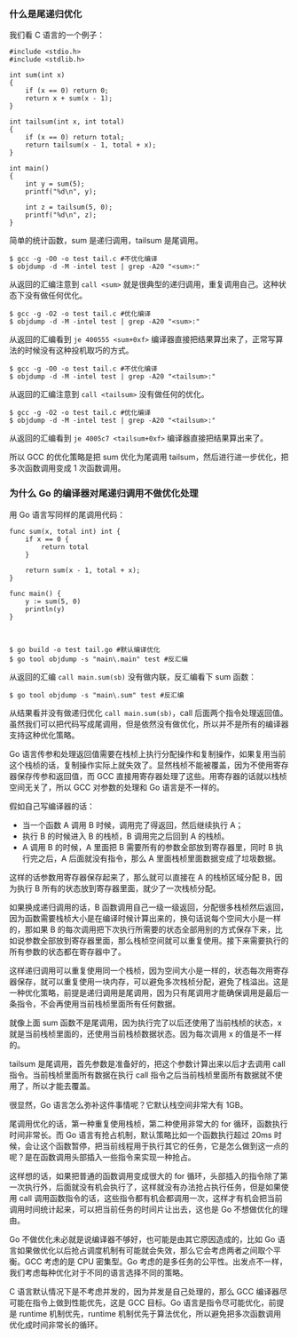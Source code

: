### 什么是尾递归优化

我们看 C 语言的一个例子：

    
    
    #include <stdio.h>
    #include <stdlib.h>
    
    int sum(int x)
    {
        if (x == 0) return 0;
        return x + sum(x - 1);
    }
    
    int tailsum(int x, int total)
    {
        if (x == 0) return total;
        return tailsum(x - 1, total + x);
    }
    
    int main()
    {
        int y = sum(5);
        printf("%d\n", y);
    
        int z = tailsum(5, 0);
        printf("%d\n", z);
    }
    

简单的统计函数，sum 是递归调用，tailsum 是尾调用。

    
    
    $ gcc -g -O0 -o test tail.c #不优化编译
    $ objdump -d -M -intel test | grep -A20 "<sum>:"
    

从返回的汇编注意到 `call <sum>` 就是很典型的递归调用，重复调用自己。这种状态下没有做任何优化。

    
    
    $ gcc -g -O2 -o test tail.c #优化编译
    $ objdump -d -M -intel test | grep -A20 "<sum>:"
    

从返回的汇编看到 `je 400555 <sum+0xf>` 编译器直接把结果算出来了，正常写算法的时候没有这种投机取巧的方式。

    
    
    $ gcc -g -O0 -o test tail.c #不优化编译
    $ objdump -d -M -intel test | grep -A20 "<tailsum>:"
    

从返回的汇编注意到 `call <tailsum>` 没有做任何的优化。

    
    
    $ gcc -g -O2 -o test tail.c #优化编译
    $ objdump -d -M -intel test | grep -A20 "<tailsum>:"
    

从返回的汇编看到 `je 4005c7 <tailsum+0xf>` 编译器直接把结果算出来了。

所以 GCC 的优化策略是把 sum 优化为尾调用 tailsum，然后进行进一步优化，把多次函数调用变成 1 次函数调用。

### 为什么 Go 的编译器对尾递归调用不做优化处理

用 Go 语言写同样的尾调用代码：

    
    
    func sum(x, total int) int {
        if x == 0 {
            return total
        }
    
        return sum(x - 1, total + x);
    }
    
    func main() {
        y := sum(5, 0)
        println(y)
    }
    
    
    
    $ go build -o test tail.go #默认编译优化
    $ go tool objdump -s "main\.main" test #反汇编
    

从返回的汇编 `call main.sum(sb)` 没有做内联，反汇编看下 sum 函数：

    
    
    $ go tool objdump -s "main\.sum" test #反汇编
    

从结果看并没有做递归优化 `call main.sum(sb)`，call
后面两个指令处理返回值。虽然我们可以把代码写成尾调用，但是依然没有做优化，所以并不是所有的编译器支持这种优化策略。

Go
语言传参和处理返回值需要在栈桢上执行分配操作和复制操作，如果复用当前这个栈桢的话，复制操作实际上就失效了。显然栈桢不能被覆盖，因为不使用寄存器保存传参和返回值，而
GCC 直接用寄存器处理了这些。用寄存器的话就以栈桢空间无关了，所以 GCC 对参数的处理和 Go 语言是不一样的。

假如自己写编译器的话：

  * 当一个函数 A 调用 B 时候，调用完了得返回，然后继续执行 A；
  * 执行 B 的时候进入 B 的栈桢，B 调用完之后回到 A 的栈桢。
  * A 调用 B 的时候，A 里面把 B 需要所有的参数全部放到寄存器里，同时 B 执行完之后，A 后面就没有指令，那么 A 里面栈桢里面数据变成了垃圾数据。

这样的话参数用寄存器保存起来了，那么就可以直接在 A 的栈桢区域分配 B，因为执行 B 所有的状态放到寄存器里面，就少了一次栈桢分配。

如果换成递归调用的话，B 函数调用自己一级一级返回，分配很多栈桢然后返回，因为函数需要栈桢大小是在编译时候计算出来的，换句话说每个空间大小是一样的，那如果
B
的每次调用把下次执行所需要的状态全部用别的方式保存下来，比如说参数全部放到寄存器里面，那么栈桢空间就可以重复使用。接下来需要执行的所有参数的状态都在寄存器中了。

这样递归调用可以重复使用同一个栈桢，因为空间大小是一样的，状态每次用寄存器保存，就可以重复使用一块内存，可以避免多次栈桢分配，避免了栈溢出。这是一种优化策略，前提是递归调用是尾调用，因为只有尾调用才能确保调用是最后一条指令，不会再使用当前栈桢里面所有任何数据。

就像上面 sum 函数不是尾调用，因为执行完了以后还使用了当前栈桢的状态，x 就是当前栈桢里面的，还使用当前栈桢数据状态。因为每次调用 x 的值是不一样的。

tailsum 是尾调用，首先参数是准备好的，把这个参数计算出来以后才去调用 call 指令。当前栈桢里面所有数据在执行 call
指令之后当前栈桢里面所有数据就不使用了，所以才能去覆盖。

很显然，Go 语言怎么弥补这件事情呢？它默认栈空间非常大有 1GB。

尾调用优化的话，第一种重复使用栈桢，第二种使用非常大的 for 循环，函数执行时间非常长。而 Go 语言有抢占机制，默认策略比如一个函数执行超过 20ms
时候，会让这个函数暂停，把当前线程用于执行其它的任务，它是怎么做到这一点的呢？是在函数调用头部插入一些指令来实现一种抢占。

这样想的话，如果把普通的函数调用变成很大的 for 循环，头部插入的指令除了第一次执行外，后面就没有机会执行了，这样就没有办法抢占执行任务，但是如果使用
call 调用函数指令的话，这些指令都有机会都调用一次，这样才有机会把当前调用时间统计起来，可以把当前任务的时间片让出去，这也是 Go 不想做优化的理由。

Go 不做优化未必就是说编译器不够好，也可能是由其它原因造成的，比如 Go
语言如果做优化以后抢占调度机制有可能就会失效，那么它会考虑两者之间取个平衡。GCC 考虑的是 CPU 密集型。Go
考虑的是多任务的公平性。出发点不一样，我们考虑每种优化对于不同的语言选择不同的策略。

C 语言默认情况下是不考虑并发的，因为并发是自己处理的，那么 GCC 编译器尽可能在指令上做到性能优先，这是 GCC 目标。Go
语言是指令尽可能优化，前提是 runtime 机制优先，runtime 机制优先于算法优化，所以避免把多次函数调用优化成时间非常长的循环。


